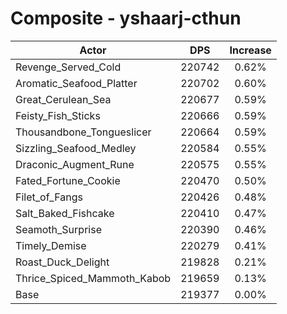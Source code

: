 # Composite - yshaarj-cthun
| Actor | DPS | Increase |
|---|:---:|:---:|
|Revenge_Served_Cold|220742|0.62%|
|Aromatic_Seafood_Platter|220702|0.60%|
|Great_Cerulean_Sea|220677|0.59%|
|Feisty_Fish_Sticks|220666|0.59%|
|Thousandbone_Tongueslicer|220664|0.59%|
|Sizzling_Seafood_Medley|220584|0.55%|
|Draconic_Augment_Rune|220575|0.55%|
|Fated_Fortune_Cookie|220470|0.50%|
|Filet_of_Fangs|220426|0.48%|
|Salt_Baked_Fishcake|220410|0.47%|
|Seamoth_Surprise|220390|0.46%|
|Timely_Demise|220279|0.41%|
|Roast_Duck_Delight|219828|0.21%|
|Thrice_Spiced_Mammoth_Kabob|219659|0.13%|
|Base|219377|0.00%|
